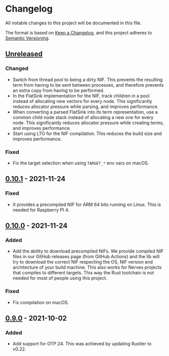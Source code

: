 # Changelog
All notable changes to this project will be documented in this file.

The format is based on [Keep a Changelog](https://keepachangelog.com/en/1.0.0/),
and this project adheres to [Semantic Versioning](https://semver.org/spec/v2.0.0.html).

## [Unreleased]

### Changed

- Switch from thread pool to being a dirty NIF. This prevents the 
resulting term from having to be sent between processes, and therefore 
prevents an extra copy from having to be performed.
- In the FlatSink implementation for the NIF, track children in a pool
instead of allocating new vectors for every node. This significantly
reduces allocator pressure while parsing, and improves performance.
- When converting a parsed FlatSink into its term representation,
use a common child node stack instead of allocating a new one for every
node. This significantly reduces allocator pressure while creating terms, 
and improves performance.
- Start using LTO for the NIF compilation. This reduces the build size
and improves performance.

### Fixed

- Fix the target selection when using `TARGET_*` env vars on macOS.

## [0.10.1] - 2021-11-24

### Fixed

- It provides a precompiled NIF for ARM 64 bits running on Linux. This
is needed for Raspberry PI 4.

## [0.10.0] - 2021-11-24

### Added

- Add the ability to download precompiled NIFs. We provide compiled
NIF files in our GitHub releases page (from GitHub Actions) and the
lib will try to download the correct NIF respecting the OS, NIF version
and architecture of your build machine. This also works for Nerves
projects that compiles to different targets. This way the Rust toolchain
is not needed for most of people using this project.

### Fixed

- Fix compilation on macOS.

## [0.9.0] - 2021-10-02

### Added

- Add support for OTP 24. This was achieved by updating Rustler to v0.22.

[Unreleased]: https://github.com/rusterlium/html5ever_elixir/compare/v0.10.1...HEAD
[0.10.1]: https://github.com/rusterlium/html5ever_elixir/compare/v0.10.0...v0.10.1
[0.10.0]: https://github.com/rusterlium/html5ever_elixir/compare/v0.9.0...v0.10.0
[0.9.0]: https://github.com/rusterlium/html5ever_elixir/releases/tag/v0.9.0
